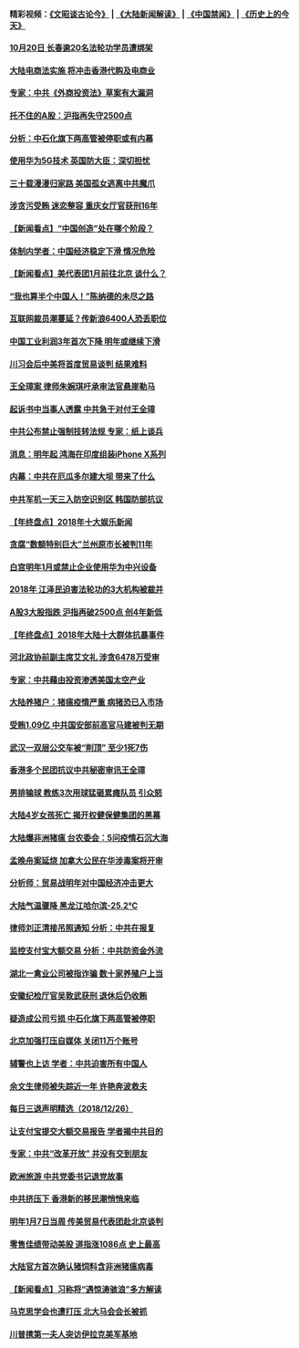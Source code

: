 #### 精彩视频：[《文昭谈古论今》](https://github.com/gfw-breaker/wenzhao/blob/master/README.md?t=12280331) | [《大陆新闻解读》](https://github.com/gfw-breaker/ntdtv-comedy/blob/master/README.md?t=12280331) | [《中国禁闻》](https://github.com/gfw-breaker/ntdtv-news/blob/master/README.md?t=12280331) | [《历史上的今天》](https://github.com/gfw-breaker/today-in-history/blob/master/README.md?t=12280331) 

#### [10月20日 长春逾20名法轮功学员遭绑架](../pages/nsc413/n10936005.md?t=12280331) 


#### [大陆电商法实施 将冲击香港代购及电商业](../pages/nsc413/n10937017.md?t=12280331) 

#### [专家：中共《外商投资法》草案有大漏洞](../pages/nsc413/n10936926.md?t=12280331) 

#### [托不住的A股：沪指再失守2500点](../pages/nsc413/n10936920.md?t=12280331) 

#### [分析：中石化旗下两高管被停职或有内幕](../pages/nsc413/n10936480.md?t=12280331) 

#### [使用华为5G技术 英国防大臣：深切担忧](../pages/nsc413/n10936847.md?t=12280331) 

#### [三十载漫漫归家路 美国孤女逃离中共魔爪](../pages/nsc413/n10936863.md?t=12280331) 

#### [涉贪污受贿 迷恋整容 重庆女厅官获刑16年](../pages/nsc413/n10936222.md?t=12280331) 

#### [【新闻看点】“中国创造”处在哪个阶段？](../pages/nsc413/n10936547.md?t=12280331) 

#### [体制内学者：中国经济稳定下滑 情况危险](../pages/nsc413/n10936596.md?t=12280331) 

#### [【新闻看点】美代表团1月前往北京 谈什么？](../pages/nsc413/n10936420.md?t=12280331) 

#### [“我也算半个中国人！”陈纳德的未尽之路](../pages/nsc413/n10926217.md?t=12280331) 

#### [互联网裁员潮蔓延？传新浪6400人恐丢职位](../pages/nsc413/n10936282.md?t=12280331) 

#### [中国工业利润3年首次下降 明年或继续下滑](../pages/nsc413/n10936466.md?t=12280331) 

#### [川习会后中美将首度贸易谈判 结果难料](../pages/nsc413/n10936366.md?t=12280331) 

#### [王全璋案 律师朱婉琪吁承审法官悬崖勒马](../pages/nsc413/n10936505.md?t=12280331) 

#### [起诉书中当事人透露 中共急于对付王全璋](../pages/nsc413/n10936536.md?t=12280331) 

#### [中共公布禁止强制技转法规 专家：纸上谈兵](../pages/nsc413/n10936522.md?t=12280331) 

#### [消息：明年起 鸿海在印度组装iPhone X系列](../pages/nsc413/n10936455.md?t=12280331) 

#### [内幕：中共在厄瓜多尔建大坝 带来了什么](../pages/nsc413/n10936259.md?t=12280331) 

#### [中共军机一天三入防空识别区 韩国防部抗议](../pages/nsc413/n10936335.md?t=12280331) 


#### [【年终盘点】2018年十大娱乐新闻](../pages/nsc413/n10932410.md?t=12280331) 

#### [贪腐“数额特别巨大”兰州原市长被判11年](../pages/nsc413/n10935955.md?t=12280331) 

#### [白宫明年1月或禁止企业使用华为中兴设备](../pages/nsc413/n10936276.md?t=12280331) 

#### [2018年 江泽民迫害法轮功的3大机构被裁并](../pages/nsc413/n10935695.md?t=12280331) 

#### [A股3大股指跌 沪指再破2500点 创4年新低](../pages/nsc413/n10935238.md?t=12280331) 

#### [【年终盘点】2018年大陆十大群体抗暴事件](../pages/nsc413/n10922915.md?t=12280331) 

#### [河北政协前副主席艾文礼 涉贪6478万受审](../pages/nsc413/n10935524.md?t=12280331) 

#### [专家：中共藉由投资渗透美国太空产业](../pages/nsc413/n10935605.md?t=12280331) 

#### [大陆养猪户：猪瘟疫情严重 病猪恐已入市场](../pages/nsc413/n10935670.md?t=12280331) 

#### [受贿1.09亿 中共国安部前高官马建被判无期](../pages/nsc413/n10935706.md?t=12280331) 

#### [武汉一双层公交车被“削顶” 至少1死7伤](../pages/nsc413/n10935649.md?t=12280331) 

#### [香港多个民团抗议中共秘密审讯王全璋](../pages/nsc413/n10934576.md?t=12280331) 

#### [男排输球 教练3次用球猛砸累瘫队员 引众怒](../pages/nsc413/n10934888.md?t=12280331) 

#### [大陆4岁女孩死亡 揭开权健保健集团的黑幕](../pages/nsc413/n10935380.md?t=12280331) 

#### [大陆爆非洲猪瘟 台农委会：5问疫情石沉大海](../pages/nsc413/n10935190.md?t=12280331) 

#### [孟晚舟案延烧 加拿大公民在华涉毒案将开审](../pages/nsc413/n10934654.md?t=12280331) 

#### [分析师：贸易战明年对中国经济冲击更大](../pages/nsc413/n10934732.md?t=12280331) 

#### [大陆气温骤降 黑龙江哈尔滨-25.2℃](../pages/nsc413/n10934794.md?t=12280331) 

#### [律师刘正清接吊照通知 分析：中共在报复](../pages/nsc413/n10935218.md?t=12280331) 

#### [监控支付宝大额交易 分析：中共防资金外流](../pages/nsc413/n10934688.md?t=12280331) 

#### [湖北一禽业公司被指诈骗 数十家养殖户上当](../pages/nsc413/n10934661.md?t=12280331) 

#### [安徽纪检厅官吴敦武获刑 退休后仍收贿](../pages/nsc413/n10935083.md?t=12280331) 

#### [疑造成公司亏损 中石化旗下两高管被停职](../pages/nsc413/n10935039.md?t=12280331) 

#### [北京加强打压自媒体 关闭11万个账号](../pages/nsc413/n10934760.md?t=12280331) 

#### [辅警也上访 学者：中共迫害所有中国人](../pages/nsc413/n10934745.md?t=12280331) 

#### [余文生律师被失踪近一年 许艳奔波救夫](../pages/nsc413/n10934426.md?t=12280331) 

#### [每日三退声明精选（2018/12/26）](../pages/nsc413/n10934837.md?t=12280331) 

#### [让支付宝提交大额交易报告 学者揭中共目的](../pages/nsc413/n10934564.md?t=12280331) 

#### [专家：中共“改革开放” 并没有交到朋友](../pages/nsc413/n10934466.md?t=12280331) 

#### [欧洲旅游 中共党委书记退党故事](../pages/nsc413/n10932284.md?t=12280331) 

#### [中共挤压下 香港新的移民潮悄悄来临](../pages/nsc413/n10934111.md?t=12280331) 

#### [明年1月7日当周 传美贸易代表团赴北京谈判](../pages/nsc413/n10934528.md?t=12280331) 

#### [零售佳绩带动美股 道指涨1086点 史上最高](../pages/nsc413/n10934429.md?t=12280331) 

#### [大陆官方首次确认猪饲料含非洲猪瘟病毒](../pages/nsc413/n10934405.md?t=12280331) 

#### [【新闻看点】习称将“遇惊涛骇浪”多方解读](../pages/nsc413/n10934182.md?t=12280331) 

#### [马克思学会也遭打压 北大马会会长被抓](../pages/nsc413/n10934308.md?t=12280331) 

#### [川普携第一夫人突访伊拉克美军基地](../pages/nsc413/n10934352.md?t=12280331) 

